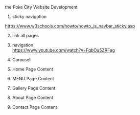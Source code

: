 the Poke City Website Development

1. sticky navigation<br/>

https://www.w3schools.com/howto/howto_js_navbar_sticky.asp<br/>


2. link all pages<br/>

3. navigation<br/>
https://www.youtube.com/watch?v=FqbOu5ZRFag<br/>

4. Carousel

5. Home Page Content

6. MENU Page Content

7. Gallery Page Content

8. About Page Content

9. Contact Page Content
